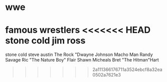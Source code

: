 # wwe
famous wrestlers
<<<<<<< HEAD
stone cold
jim ross
=======
stone cold steve austin
The Rock "Dwayne Johnson 
Macho Man Randy Savage 
Ric "The Nature Boy" Flair
Shawn Micheals 
Bret "The Hitman"Hart 
>>>>>>> 2a111366176711a3524ebcf8a32ea0502a7621e3
